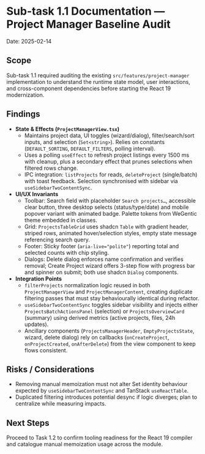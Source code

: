 # Sub-task 1.1 Documentation — Project Manager Baseline Audit

Date: 2025-02-14

## Scope
Sub-task 1.1 required auditing the existing `src/features/project-manager` implementation to understand the runtime state model, user interactions, and cross-component dependencies before starting the React 19 modernization.

## Findings
- **State & Effects (`ProjectManagerView.tsx`)**
  - Maintains project data, UI toggles (wizard/dialog), filter/search/sort inputs, and selection (`Set<string>`). Relies on constants (`DEFAULT_SORTING`, `DEFAULT_FILTERS`, polling interval).
  - Uses a polling `useEffect` to refresh project listings every 1500 ms with cleanup, plus a secondary effect that prunes selections when filtered rows change.
  - IPC integration: `listProjects` for reads, `deleteProject` (single/batch) with toast feedback. Selection synchronised with sidebar via `useSidebarTwoContentSync`.
- **UI/UX Invariants**
  - Toolbar: Search field with placeholder `Search projects…`, accessible clear button, three desktop selects (status/type/date) and mobile popover variant with animated badge. Palette tokens from WeGentic theme embedded in classes.
  - Grid: `ProjectsTableGrid` uses shadcn `Table` with gradient header, striped rows, animated hover/selection styles, empty state message referencing search query.
  - Footer: Sticky footer (`aria-live="polite"`) reporting total and selected counts with chip styling.
  - Dialogs: Delete dialog enforces name confirmation and verifies removal; Create Project wizard offers 3-step flow with progress bar and spinner on submit; both use shadcn `Dialog` components.
- **Integration Points**
  - `filterProjects` normalization logic reused in both `ProjectManagerView` and `ProjectManagerContent`, creating duplicate filtering passes that must stay behaviourally identical during refactor.
  - `useSidebarTwoContentSync` toggles sidebar visibility and injects either `ProjectsBatchActionsPanel` (selection) or `ProjectsOverviewCard` (summary) using derived metrics (active projects, files, 24h updates).
  - Ancillary components (`ProjectsManagerHeader`, `EmptyProjectsState`, wizard, delete dialog) rely on callbacks (`onCreateProject`, `onProjectCreated`, `onAfterDelete`) from the view component to keep flows consistent.

## Risks / Considerations
- Removing manual memoization must not alter Set identity behaviour expected by `useSidebarTwoContentSync` and TanStack `useReactTable`.
- Duplicated filtering introduces potential desync if logic diverges; plan to centralize while measuring impacts.

## Next Steps
Proceed to Task 1.2 to confirm tooling readiness for the React 19 compiler and catalogue manual memoization usage across the module.
